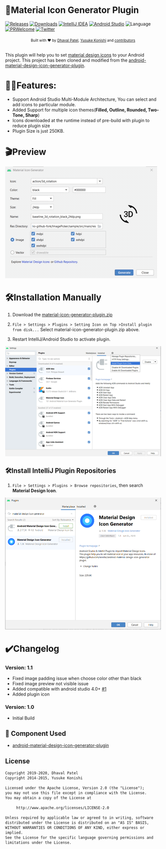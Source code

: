  🎯Material Icon Generator Plugin
=============================================

[![Releases](https://img.shields.io/github/release/Dhaval2404/material-icon-generator-plugin/all.svg?style=flat-square)](https://github.com/Dhaval2404/material-icon-generator-plugin/releases)
[![Downloads](https://img.shields.io/jetbrains/plugin/d/14170-material-design-icon)](https://plugins.jetbrains.com/plugin/14170-material-design-icon)
[![IntelliJ IDEA](https://img.shields.io/badge/IntelliJ%20IDEA-2018.1%2B-green)](https://www.jetbrains.com/idea/download/)
[![Android Studio](https://img.shields.io/badge/Android%20Studio-3.2%2B-green)](https://developer.android.com/studio)
![Language](https://img.shields.io/badge/language-java-red)
[![PRWelcome](https://img.shields.io/badge/PRs-welcome-brightgreen.svg)](https://github.com/Dhaval2404/material-icon-generator-plugin)
[![Twitter](https://img.shields.io/twitter/url/https/github.com/Dhaval2404/material-icon-generator-plugin.svg?style=social)](https://twitter.com/intent/tweet?text=Check%20out%20the%20Material%20Icon%20Generator%20Plugin%20to%20import%20material%20design%20icon%20into%20your%20android%20projects.%20%0Ahttps%3A%2F%2Fgithub.com%2FDhaval2404%2Fmaterial-icon-generator-plugin%20%23AndroidDev%20%23Android)

<div align="center">
  <sub>Built with ❤︎ by
  <a href="https://twitter.com/Dhaval2404">Dhaval Patel</a>, 
  <a href="https://github.com/konifar">Yusuke Konishi</a> and
  <a href="https://github.com/dhaval2404/material-icon-generator-plugin/graphs/contributors"> contributors</a>
  </sub>
</div>
<br/>

This plugin will help you to set [material design icons](https://material.io/resources/icons) to your Android project. This project has been cloned and modified from the [android-material-design-icon-generator-plugin](https://github.com/konifar/android-material-design-icon-generator-plugin).


# 🐱‍🏍Features:

- Support Android Studio Multi-Module Architecture, You can select and add icons to particular module.
- Added Support for multiple icon themes(**Filled, Outline, Rounded, Two-Tone, Sharp**) 	
- Icons downloaded at the runtime instead of pre-build with plugin to reduce plugin size
- Plugin Size is just 250KB.


# 🎬Preview
 ![material-icon-generator-plugin-demo.gif](https://github.com/Dhaval2404/material-icon-generator-plugin/blob/master/art/material-icon-generator-plugin-demo.gif)

# 🛠Installation Manually

1. Download the [material-icon-generator-plugin.zip](https://github.com/dhaval2404/material-icon-generator-plugin/raw/master/material-icon-generator-plugin.zip)

2. `File > Settings > Plugins > Setting Icon on Top >Install plugin from disk...` Select material-icon-generator-plugin.zip above.

3. Restart IntelliJ/Android Studio to activate plugin.

![plugin-manual-installation.png](https://github.com/Dhaval2404/material-icon-generator-plugin/blob/master/art/plugin-manual-installation.png)

## 🛠Install IntelliJ Plugin Repositories

1. `File > Settings > Plugins > Browse repositories`, then search **Material Design Icon**.

![intellij-plugin-repositories.png](https://github.com/Dhaval2404/material-icon-generator-plugin/blob/master/art/intellij-plugin-repositories.png)

# ✔️Changelog

### Version: 1.1

  * Fixed image padding issue when choose color other than black 
  * Fixed image preview not visible issue
  * Added compatible with android studio 4.0+ [#1](https://github.com/Dhaval2404/material-icon-generator-plugin/issues/1)
  * Added plugin icon

### Version: 1.0

  * Initial Build

## 📃 Component Used
* [android-material-design-icon-generator-plugin](https://github.com/konifar/android-material-design-icon-generator-plugin)


## License

    Copyright 2019-2020, Dhaval Patel
	Copyright 2014-2015, Yusuke Konishi

    Licensed under the Apache License, Version 2.0 (the "License");
    you may not use this file except in compliance with the License.
    You may obtain a copy of the License at

         http://www.apache.org/licenses/LICENSE-2.0

    Unless required by applicable law or agreed to in writing, software
    distributed under the License is distributed on an "AS IS" BASIS,
    WITHOUT WARRANTIES OR CONDITIONS OF ANY KIND, either express or implied.
    See the License for the specific language governing permissions and
    limitations under the License.
    
